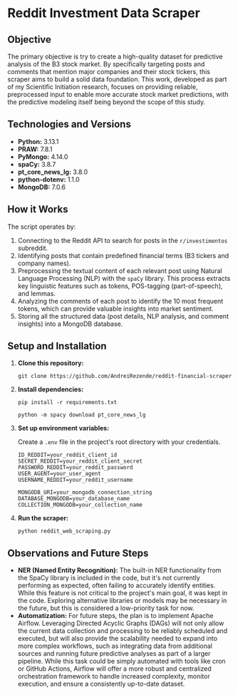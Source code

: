 # Reddit Investment Data Scraper

## Objective
The primary objective is try to create a high-quality dataset for predictive analysis of the B3 stock market. By specifically targeting posts and comments that mention major companies and their stock tickers, this scraper aims to build a solid data foundation. This work, developed as part of my Scientific Initiation research, focuses on providing reliable, preprocessed input to enable more accurate stock market predictions, with the predictive modeling itself being beyond the scope of this study.

## Technologies and Versions
- **Python:** 3.13.1
- **PRAW:** 7.8.1
- **PyMongo:** 4.14.0
- **spaCy:** 3.8.7
- **pt_core_news_lg:** 3.8.0
- **python-dotenv:** 1.1.0
- **MongoDB:** 7.0.6
  
## How it Works
The script operates by:
1. Connecting to the Reddit API to search for posts in the `r/investimentos` subreddit.
2. Identifying posts that contain predefined financial terms (B3 tickers and company names).
3. Preprocessing the textual content of each relevant post using Natural Language Processing (NLP) with the `spaCy` library. This process extracts key linguistic features such as tokens, POS-tagging (part-of-speech), and lemmas.
4. Analyzing the comments of each post to identify the 10 most frequent tokens, which can provide valuable insights into market sentiment.
5. Storing all the structured data (post details, NLP analysis, and comment insights) into a MongoDB database.

## Setup and Installation
1. **Clone this repository:**
   
   `git clone https://github.com/AndreiRezende/reddit-financial-scraper`

2. **Install dependencies:**
   
   `pip install -r requirements.txt`
   
   `python -m spacy download pt_core_news_lg`

3. **Set up environment variables:**
   
   Create a `.env` file in the project's root directory with your credentials.

   ```
   ID_REDDIT=your_reddit_client_id
   SECRET_REDDIT=your_reddit_client_secret
   PASSWORD_REDDIT=your_reddit_password
   USER_AGENT=your_user_agent
   USERNAME_REDDIT=your_reddit_username

   MONGODB_URI=your_mongodb_connection_string
   DATABASE_MONGODB=your_database_name
   COLLECTION_MONGODB=your_collection_name 
   ```

4. **Run the scraper:**
   
   `python reddit_web_scraping.py`

## Observations and Future Steps
- **NER (Named Entity Recognition):** The built-in NER functionality from the SpaCy library is included in the code, but it's not currently performing as expected, often failing to accurately identify entities. While this feature is not critical to the project's main goal, it was kept in the code. Exploring alternative libraries or models may be necessary in the future, but this is considered a low-priority task for now.
- **Automatization:** For future steps, the plan is to implement Apache Airflow. Leveraging Directed Acyclic Graphs (DAGs) will not only allow the current data collection and processing to be reliably scheduled and executed, but will also provide the scalability needed to expand into more complex workflows, such as integrating data from additional sources and running future predictive analyses as part of a larger pipeline. While this task could be simply automated with tools like cron or GitHub Actions, Airflow will offer a more robust and centralized orchestration framework to handle increased complexity, monitor execution, and ensure a consistently up-to-date dataset.
